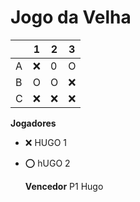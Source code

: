 # Jogo da Velha

|   | 1 | 2 | 3 |
|---|---|---|---|
| A | ❌ | 0 |  O |
| B |  O |  O | ❌  |
| C |  ❌ | ❌ |  ❌ |

**Jogadores**

- ❌ HUGO 1
- ⭕ hUGO 2
  

  **Vencedor** 
  P1 Hugo